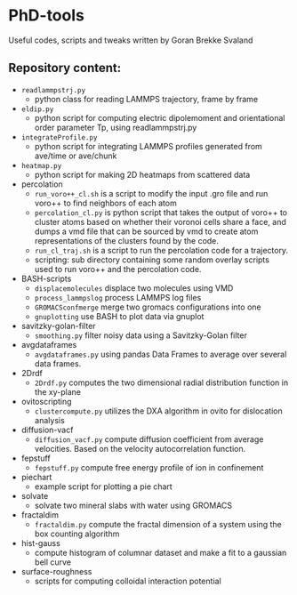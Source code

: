 # PhD-tools

Useful codes, scripts and tweaks 
written by Goran Brekke Svaland

##  Repository content:

* `readlammpstrj.py`
	* python class for reading LAMMPS trajectory, frame by frame
* `eldip.py`
	* python script for computing electric dipolemoment and orientational order parameter Tp, using readlammpstrj.py
* `integrateProfile.py`
	* python script for integrating LAMMPS profiles generated from ave/time or ave/chunk
* `heatmap.py`
	* python script for making 2D heatmaps from scattered data
* percolation
	* `run_voro++_cl.sh` is a script to modify the input .gro file and run voro++ to find neighbors of each atom
	* `percolation_cl.py` is python script that takes the output of voro++ to cluster atoms based on whether their voronoi cells share a face, and dumps a vmd file that can be sourced by vmd to create atom representations of the clusters found by the code.
	* `run_cl_traj.sh` is a script to run the percolation code for a trajectory.
	* scripting: sub directory containing some random overlay scripts used to run voro++ and the percolation code.
* BASH-scripts
	* `displacemolecules` displace two molecules using VMD
	* `process_lammpslog` process LAMMPS log files
	* `GROMACSconfmerge` merge two gromacs configurations into one
	* `gnuplotting` use BASH to plot data via gnuplot
* savitzky-golan-filter
	* `smoothing.py` filter noisy data using a Savitzky-Golan filter
* avgdataframes
	* `avgdataframes.py` using pandas Data Frames to average over several data frames.
* 2Drdf
	* `2Drdf.py` computes the two dimensional radial distribution function in the xy-plane
* ovitoscripting
	* `clustercompute.py` utilizes the DXA algorithm in ovito for dislocation analysis
* diffusion-vacf
	* `diffusion_vacf.py` compute diffusion coefficient from average velocities. Based on the velocity autocorrelation function.
* fepstuff
	* `fepstuff.py` compute free energy profile of ion in confinement
* piechart
	* example script for plotting a pie chart
* solvate
	* solvate two mineral slabs with water using GROMACS
* fractaldim
	* `fractaldim.py` compute the fractal dimension of a system using the box counting algorithm
* hist-gauss
	* compute histogram of columnar dataset and make a fit to a gaussian bell curve
* surface-roughness
	* scripts for computing colloidal interaction potential
